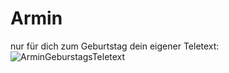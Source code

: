 # Armin
nur für dich zum Geburtstag dein eigener Teletext:
![ArminGeburstagsTeletext](https://user-images.githubusercontent.com/8155645/111066328-c513e480-84be-11eb-895f-ba04894b4265.jpg)



